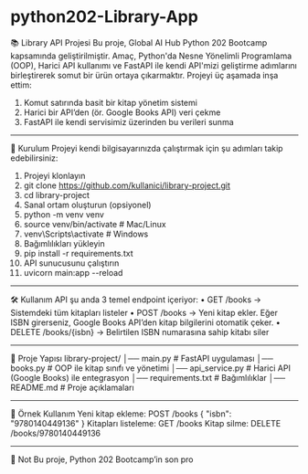 # python202-Library-App
📚 Library API Projesi
Bu proje, Global AI Hub Python 202 Bootcamp kapsamında geliştirilmiştir. Amaç, Python'da Nesne Yönelimli Programlama (OOP), Harici API kullanımı ve FastAPI ile kendi API'mizi geliştirme adımlarını birleştirerek somut bir ürün ortaya çıkarmaktır.
Projeyi üç aşamada inşa ettim:
1.	Komut satırında basit bir kitap yönetim sistemi 
2.	Harici bir API’den (ör. Google Books API) veri çekme
3.	FastAPI ile kendi servisimiz üzerinden bu verileri sunma
________________________________________
🚀 Kurulum
Projeyi kendi bilgisayarınızda çalıştırmak için şu adımları takip edebilirsiniz:
1.	Projeyi klonlayın
2.	git clone https://github.com/kullanici/library-project.git
3.	cd library-project
4.	Sanal ortam oluşturun (opsiyonel)
5.	python -m venv venv
6.	source venv/bin/activate   # Mac/Linux
7.	venv\Scripts\activate      # Windows
8.	Bağımlılıkları yükleyin
9.	pip install -r requirements.txt
10.	API sunucusunu çalıştırın
11.	uvicorn main:app --reload
________________________________________
🛠 Kullanım
API şu anda 3 temel endpoint içeriyor:
•	GET /books → Sistemdeki tüm kitapları listeler
•	POST /books → Yeni kitap ekler. Eğer ISBN girerseniz, Google Books API’den kitap bilgilerini otomatik çeker.
•	DELETE /books/{isbn} → Belirtilen ISBN numarasına sahip kitabı siler
________________________________________
📂 Proje Yapısı
library-project/
│── main.py          # FastAPI uygulaması
│── books.py         # OOP ile kitap sınıfı ve yönetimi
│── api_service.py   # Harici API (Google Books) ile entegrasyon
│── requirements.txt # Bağımlılıklar
│── README.md        # Proje açıklamaları
________________________________________
🌟 Örnek Kullanım
Yeni kitap ekleme:
POST /books
{
  "isbn": "9780140449136"
}
Kitapları listeleme:
GET /books
Kitap silme:
DELETE /books/9780140449136
________________________________________
📌 Not
Bu proje, Python 202 Bootcamp’in son pro
